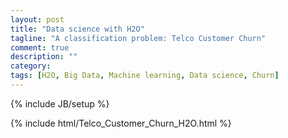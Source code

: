 ```yaml
---
layout: post
title: "Data science with H2O"
tagline: "A classification problem: Telco Customer Churn"
comment: true
description: ""
category: 
tags: [H2O, Big Data, Machine learning, Data science, Churn]
---
```


{% include JB/setup %}

{% include html/Telco_Customer_Churn_H2O.html %}

